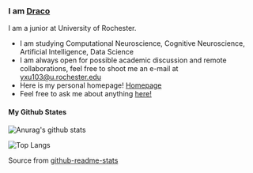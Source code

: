 ### I am [Draco](https://www.yun-long-xu.com)

I am a junior at University of Rochester.

-  I am studying Computational Neuroscience, Cognitive Neuroscience, Artificial Intelligence, Data Science
- I am always open for possible academic discussion and remote collaborations, feel free to shoot me an e-mail at yxu103@u.rochester.edu
-  Here is my personal homepage! [Homepage](https://www.yun-long-xu.com)
- Feel free to ask me about anything [here!](https://github.com/Beibaibay/Beibaibaby/issues)


#### My Github States

![Anurag's github stats](https://github-readme-stats.vercel.app/api?username=Beibaibaby&show_icons=true&count_private=true&hide=stars)

![Top Langs](https://github-readme-stats.vercel.app/api/top-langs/?username=Beibaibaby&layout=compact)

Source from [github-readme-stats](https://github.com/anuraghazra/github-readme-stats)
